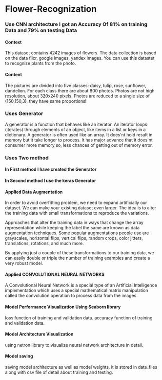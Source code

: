 # Flower-Recognization

### Use CNN architecture I got an Accuracy Of 81% on training Data and 79% on testing Data


#### Context
This dataset contains 4242 images of flowers.
The data collection is based on the data flicr, google images, yandex images.
You can use this datastet to recognize plants from the photo.

#### Content
The pictures are divided into five classes: daisy, tulip, rose, sunflower, dandelion.
For each class there are about 800 photos. Photos are not high resolution, about 320x240 pixels. Photos are reduced to a single size of (150,150,3), they have same proportions!

### Uses Generator
A generator is a function that behaves like an iterator. An iterator loops (iterates) through elements of an object, like items in a list or keys in a dictionary. A generator is often used like an array.
It does'nt hold result in memory but it take longer to process. It has major advance that it does'nt consumer more memory so, less chances of getting out of memory error.
### Uses Two method 
#### In First method I have created the Generator
#### In Second method I use the keras Generator

#### Applied Data Augmentation
In order to avoid overfitting problem, we need to expand artificially our dataset. We can make your existing dataset even larger. The idea is to alter the training data with small transformations to reproduce the variations.

Approaches that alter the training data in ways that change the array representation while keeping the label the same are known as data augmentation techniques. Some popular augmentations people use are grayscales, horizontal flips, vertical flips, random crops, color jitters, translations, rotations, and much more.

By applying just a couple of these transformations to our training data, we can easily double or triple the number of training examples and create a very robust model.

#### Applied CONVOLUTIONAL NEURAL NETWORKS 
A Convolutional Neural Network is a special type of an Artificial Intelligence implementation which uses a special mathematical matrix manipulation called the convolution operation to process data from the images.

#### Model Performance Visualization Using Seaborn library
loss function of training and validation data.
accuracy function of training and validation data.

#### Model Architecture Visualization
using netron library to visualize neural network architecture in detail.

#### Model saving 
saving model architecture as well as model weights. it is stored in data_files along with csv file of detail about training and testing.
